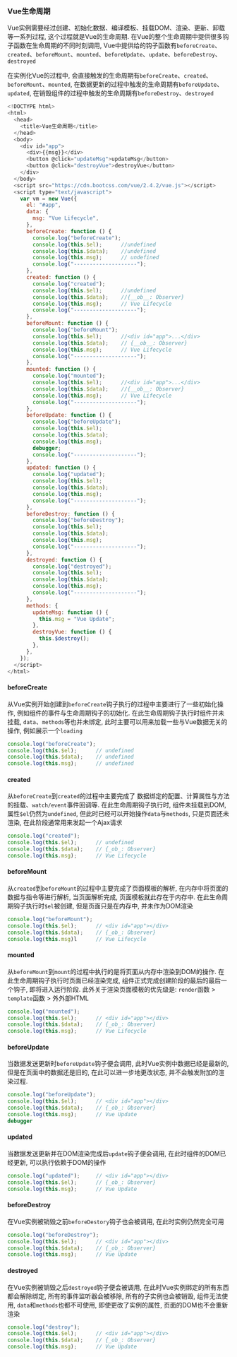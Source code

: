 ###  Vue生命周期
Vue实例需要经过创建、初始化数据、编译模板、挂载DOM、渲染、更新、卸载等一系列过程, 这个过程就是Vue的生命周期. 在Vue的整个生命周期中提供很多钩子函数在生命周期的不同时刻调用, Vue中提供给的钩子函数有```beforeCreate```、```created```、```beforeMount```、```mounted```、```beforeUpdate```、```update```、```beforeDestroy```、```destroyed```

在实例化Vue的过程中, 会直接触发的生命周期有```beforeCreate```、```created```、```beforeMount```、```mounted```, 在数据更新的过程中触发的生命周期有```beforeUpdate```、```updated```, 在销毁组件的过程中触发的生命周期有```beforeDestroy```、```destroyed```

```javascript
<!DOCTYPE html>
<html>
  <head>
    <title>Vue生命周期</title>
  </head>
  <body>
    <div id="app">
      <div>{{msg}}</div>
      <button @click="updateMsg">updateMsg</button>
      <button @click="destroyVue">destroyVue</button>
    </div>
  </body>
  <script src="https://cdn.bootcss.com/vue/2.4.2/vue.js"></script>
  <script type="text/javascript">
    var vm = new Vue({
      el: "#app",
      data: {
        msg: "Vue Lifecycle",
      },
      beforeCreate: function () {
        console.log("beforeCreate");
        console.log(this.$el); 		//undefined
        console.log(this.$data); 	//undefined
        console.log(this.msg); 		// undefined
        console.log("--------------------");
      },
      created: function () {
        console.log("created");
        console.log(this.$el); 		//undefined
        console.log(this.$data); 	//{__ob__: Observer}
        console.log(this.msg); 		// Vue Lifecycle
        console.log("--------------------");
      },
      beforeMount: function () {
        console.log("beforeMount");
        console.log(this.$el); 		//<div id="app">...</div>
        console.log(this.$data); 	// {__ob__: Observer}
        console.log(this.msg); 		// Vue Lifecycle
        console.log("--------------------");
      },
      mounted: function () {
        console.log("mounted");
        console.log(this.$el); 		//<div id="app">...</div>
        console.log(this.$data); 	//{__ob__: Observer}
        console.log(this.msg); 		// Vue Lifecycle
        console.log("--------------------");
      },
      beforeUpdate: function () {
        console.log("beforeUpdate");
        console.log(this.$el);
        console.log(this.$data);
        console.log(this.msg);
        debugger;
        console.log("--------------------");
      },
      updated: function () {
        console.log("updated");
        console.log(this.$el);
        console.log(this.$data);
        console.log(this.msg);
        console.log("--------------------");
      },
      beforeDestroy: function () {
        console.log("beforeDestroy");
        console.log(this.$el);
        console.log(this.$data);
        console.log(this.msg);
        console.log("--------------------");
      },
      destroyed: function () {
        console.log("destroyed");
        console.log(this.$el);
        console.log(this.$data);
        console.log(this.msg);
        console.log("--------------------");
      },
      methods: {
        updateMsg: function () {
          this.msg = "Vue Update";
        },
        destroyVue: function () {
          this.$destroy();
        },
      },
    });
  </script>
</html>
```

#### beforeCreate
从Vue实例开始创建到```beforeCreate```钩子执行的过程中主要进行了一些初始化操作, 例如组件的事件与生命周期钩子的初始化. 在此生命周期钩子执行时组件并未挂载, ```data```、```methods```等也并未绑定, 此时主要可以用来加载一些与Vue数据无关的操作, 例如展示一个```loading```
```javascript
console.log("beforeCreate");
console.log(this.$el);		// undefined
console.log(this.$data);	// undefined
console.log(this.msg);		// undefined
```

#### created
从```beforeCreate```到```created```的过程中主要完成了 数据绑定的配置、计算属性与方法的挂载、```watch/event```事件回调等. 在此生命周期钩子执行时, 组件未挂载到DOM, 属性```$el```仍然为```undefined```, 但此时已经可以开始操作```data```与```methods```, 只是页面还未渲染, 在此阶段通常用来发起一个Ajax请求
```javascript
console.log("created");
console.log(this.$el);		// undefined
console.log(this.$data);	// {_ob_: Observer}
console.log(this.msg);		// Vue Lifecycle
```

#### beforeMount
从```created```到```beforeMount```的过程中主要完成了页面模板的解析, 在内存中将页面的数据与指令等进行解析, 当页面解析完成, 页面模板就此存在于内存中. 在此生命周期钩子执行时```$el```被创建, 但是页面只是在内存中, 并未作为DOM渲染
```javascript
console.log("beforeMount");
console.log(this.$el);		// <div id="app"></div>
console.log(this.$data);	// {_ob_: Observer}
console.log(this.msg)l		// Vue Lifecycle
```

#### mounted
从```beforeMount```到```mount```的过程中执行的是将页面从内存中渲染到DOM的操作. 在此生命周期钩子执行时页面已经渲染完成, 组件正式完成创建阶段的最后的最后一个钩子, 即将进入运行阶段. 此外关于渲染页面模板的优先级是: ```render```函数 > ```template```函数 > 外外部HTML
```javascript
console.log("mounted");
console.log(this.$el);		// <div id="app"></div>
console.log(this.$data);	// {_ob_: Observer}
console.log(this.msg);		// Vue Lifecycle
```

#### beforeUpdate
当数据发送更新时```beforeUpdate```钩子便会调用, 此时Vue实例中数据已经是最新的, 但是在页面中的数据还是旧的, 在此可以进一步地更改状态, 并不会触发附加的渲染过程. 
```javascript
console.log("beforeUpdate");
console.log(this.$el);		// <div id="app"></div>
console.log(this.$data);	// {_ob_: Observer}
console.log(this.msg);		// Vue Update
debugger
```

#### updated
当数据发送更新并在DOM渲染完成后```update```钩子便会调用, 在此时组件的DOM已经更新, 可以执行依赖于DOM的操作
```javascript
console.log("updated");		// <div id="app"></div>
console.log(this.$el);		// {_ob_: Observer}
console.log(this.msg);		// Vue Update
```

#### beforeDestroy
在Vue实例被销毁之前```beforeDestory```钩子也会被调用, 在此时实例仍然完全可用
```javascript
console.log("beforeDestroy");
console.log(this.$el);		// <div id="app"></div>
console.log(this.$data);	// {_ob_: Observer}
console.log(this.msg);		// Vue Update
```

#### destroyed
在Vue实例被销毁之后```destroyed```钩子便会被调用, 在此时Vue实例绑定的所有东西都会解除绑定, 所有的事件监听器会被移除, 所有的子实例也会被销毁, 组件无法使用, ```data```和```methods```也都不可使用, 即使更改了实例的属性, 页面的DOM也不会重新渲染
```javascript
console.log("destroy");
console.log(this.$el);		// <div id="app"></div>
console.log(this.$data);	// {_ob_: Observer}
console.log(this.msg);		// Vue Update
```

